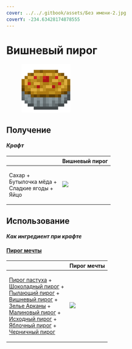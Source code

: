 ```yaml
---
cover: ../../.gitbook/assets/Без имени-2.jpg
coverY: -234.63428174878555
---
```


# Вишневый пирог

<figure><img src="../../.gitbook/assets/cherry_pie_128.png" alt=""><figcaption></figcaption></figure>

## Получение

#### _Крафт_

|                                                               | Вишневый пирог                             |
| ------------------------------------------------------------- | ------------------------------------------ |
| <p>Сахар +<br>Бутылочка мёда +<br>Сладкие ягоды +<br>Яйцо</p> | ![](../../.gitbook/assets/cherry\_pie.png) |

## Использование

#### _Как ингредиент при крафте_

#### [Пирог мечты](dream\_pie.md)

|                                                                                                                                                                                                                                                                                                                                                                                                                                                                                       | Пирог мечты                               |
| ------------------------------------------------------------------------------------------------------------------------------------------------------------------------------------------------------------------------------------------------------------------------------------------------------------------------------------------------------------------------------------------------------------------------------------------------------------------------------------- | ----------------------------------------- |
| <p><a href="shepherds_pie_block.md">Пирог пастуха</a> +<br><a href="chocolate_pie.md">Шоколадный пирог</a> +<br><a href="blaze_cake.md">Пылающий пирог</a> +<br><a href="cherry_pie.md">Вишневый пирог</a> +<br><a href="weak_arcana_potion.md">Зелье Арканы</a> +<br><a href="crimson_berry_pie.md">Малиновый пирог</a> +<br><a href="source_berry_pie.md">Исходный пирог</a> +<br><a href="apple_pie.md">Яблочный пирог</a> +<br><a href="blueberry_pie.md">Черничный пирог</a></p> | ![](../../.gitbook/assets/dream\_pie.png) |
